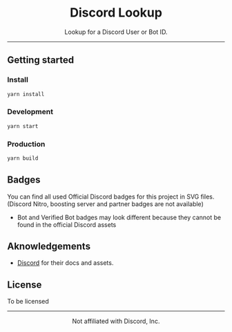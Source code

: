 <h1 align="center">Discord Lookup</h1>

<p align="center">Lookup for a Discord User or Bot ID.</p>

---

## Getting started

### Install

```bash
yarn install
```

### Development

```bash
yarn start
```

### Production

```bash
yarn build
```

## Badges

You can find all used Official Discord badges for this project in SVG files. (Discord Nitro, boosting server and partner badges are not available)
- Bot and Verified Bot badges may look different because they cannot be found in the official Discord assets

## Aknowledgements

- [Discord](https://discord.com/developers/docs/resources/user#users-resource) for their docs and assets.

## License

To be licensed

---

<p align="center">Not affiliated with Discord, Inc.</p>
